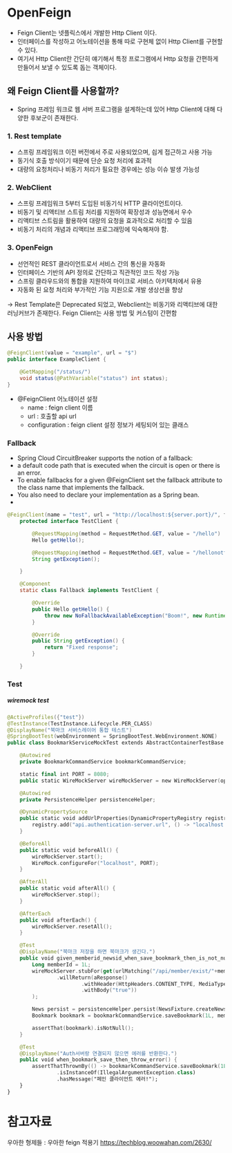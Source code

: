 # OpenFeign
- Feign Client는 넷플릭스에서 개발한 Http Client 이다.
- 인터페이스를 작성하고 어노테이션을 통해 따로 구현체 없이 Http Client를 구현할 수 있다.
- 여기서 Http Client란 간단히 얘기해서 특정 프로그램에서 Http 요청을 간편하게 만들어서 보낼 수 있도록 돕는 객체이다.

## 왜 Feign Client를 사용할까?
- Spring 프레임 워크로 웹 서버 프로그램을 설계하는데 있어 Http Client에 대해 다양한 후보군이 존재한다.

### 1. Rest template
- 스프링 프레임워크 이전 버전에서 주로 사용되었으며, 싑게 접근하고 사용 가능
- 동기식 호출 방식이기 때문에 단순 요청 처리에 효과적
- 대량의 요청처리나 비동기 처리가 필요한 경우에는 성능 이슈 발생 가능성

### 2. WebClient
- 스프링 프레임워크 5부터 도입된 비동기식 HTTP 클라이언트이다.
- 비동기 및 리액티브 스트림 처리를 지원하여 확장성과 성능면에서 우수
- 리액티브 스트림을 활용하여 대량의 요청을 효과적으로 처리할 수 있음
- 비동기 처리의 개념과 리액티브 프로그래밍에 익숙해져야 함.

### 3. OpenFeign
- 선언적인 REST 클라이언트로서 서비스 간의 통신을 자동화
- 인터페이스 기반의 API 정의로 간단하고 직관적인 코드 작성 가능
- 스프링 클라우드와의 통합을 지원하여 마이크로 서비스 아키텍처에서 유용
- 자동화 된 요청 처리와 부가적인 기능 지원으로 개발 생상선을 향상 

-> Rest Template은 Deprecated 되었고, Webclient는 비동기와 리액티브에 대한 러닝커브가 존재한다. Feign Client는 사용 방법 및 커스텀이 간편함


## 사용 방법
```java
@FeignClient(value = "example", url = "$")
public interface ExampleClient {

    @GetMapping("/status/")
    void status(@PathVariable("status") int status);
}
```
- @FeignClient 어노테이션 설정
  - name : feign client 이름
  - url : 호출할 api url
  - configuration : feign client 설정 정보가 세팅되어 있는 클래스


### Fallback
- Spring Cloud CircuitBreaker supports the notion of a fallback: 
- a default code path that is executed when the circuit is open or there is an error. 
- To enable fallbacks for a given @FeignClient set the fallback attribute to the class name that implements the fallback. 
- You also need to declare your implementation as a Spring bean.
- 
```java
@FeignClient(name = "test", url = "http://localhost:${server.port}/", fallback = Fallback.class)
    protected interface TestClient {

        @RequestMapping(method = RequestMethod.GET, value = "/hello")
        Hello getHello();

        @RequestMapping(method = RequestMethod.GET, value = "/hellonotfound")
        String getException();

    }

    @Component
    static class Fallback implements TestClient {

        @Override
        public Hello getHello() {
            throw new NoFallbackAvailableException("Boom!", new RuntimeException());
        }

        @Override
        public String getException() {
            return "Fixed response";
        }

    }
```

### Test
##### wiremock test
```kotlin
@ActiveProfiles({"test"})
@TestInstance(TestInstance.Lifecycle.PER_CLASS)
@DisplayName("북마크 서비스레이어 통합 테스트")
@SpringBootTest(webEnvironment = SpringBootTest.WebEnvironment.NONE)
public class BookmarkServiceMockTest extends AbstractContainerTestBase {

    @Autowired
    private BookmarkCommandService bookmarkCommandService;

    static final int PORT = 8080;
    public static WireMockServer wireMockServer = new WireMockServer(options().port(PORT));

    @Autowired
    private PersistenceHelper persistenceHelper;

    @DynamicPropertySource
    public static void addUrlProperties(DynamicPropertyRegistry registry) {
        registry.add("api.authentication-server.url", () -> "localhost:" + PORT);
    }

    @BeforeAll
    public static void beforeAll() {
        wireMockServer.start();
        WireMock.configureFor("localhost", PORT);
    }

    @AfterAll
    public static void afterAll() {
        wireMockServer.stop();
    }

    @AfterEach
    public void afterEach() {
        wireMockServer.resetAll();
    }

    @Test
    @DisplayName("북마크 저장을 하면 북마크가 생긴다.")
    public void given_memberid_newsid_when_save_bookmark_then_is_not_null() {
        Long memberId = 1L;
        wireMockServer.stubFor(get(urlMatching("/api/member/exist/"+memberId))
                .willReturn(aResponse()
                        .withHeader(HttpHeaders.CONTENT_TYPE, MediaType.APPLICATION_JSON_VALUE)
                        .withBody("true"))
        );

        News persist = persistenceHelper.persist(NewsFixture.createNews());
        Bookmark bookmark = bookmarkCommandService.saveBookmark(1L, memberId);

        assertThat(bookmark).isNotNull();
    }

    @Test
    @DisplayName("Auth서버랑 연결되지 않으면 에러를 반환한다.")
    public void when_bookmark_save_then_throw_error() {
        assertThatThrownBy(() -> bookmarkCommandService.saveBookmark(1L, 1L))
                .isInstanceOf(IllegalArgumentException.class)
                .hasMessage("페인 클라이언트 에러!");
    }
}
```


# 참고자료
우아한 형제들 : 우아한 feign 적용기
https://techblog.woowahan.com/2630/